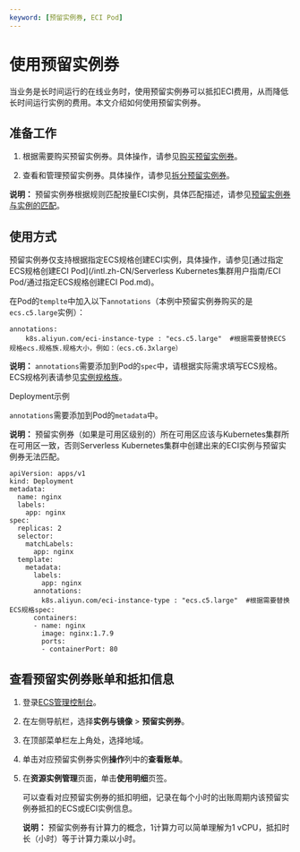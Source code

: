```yaml
---
keyword: [预留实例券, ECI Pod]
---
```


# 使用预留实例券

当业务是长时间运行的在线业务时，使用预留实例券可以抵扣ECI费用，从而降低长时间运行实例的费用。本文介绍如何使用预留实例券。

## 准备工作

1.  根据需要购买预留实例券。具体操作，请参见[购买预留实例券](/intl.zh-CN/实例/选择实例购买方式/预留实例券/购买预留实例券.md)。

2.  查看和管理预留实例券。具体操作，请参见[拆分预留实例券](/intl.zh-CN/实例/选择实例购买方式/预留实例券/拆分预留实例券.md)。


**说明：** 预留实例券根据规则匹配按量ECI实例，具体匹配描述，请参见[预留实例券与实例的匹配](/intl.zh-CN/实例/选择实例购买方式/预留实例券/预留实例券与实例的匹配.md)。

## 使用方式

预留实例券仅支持根据指定ECS规格创建ECI实例，具体操作，请参见[通过指定ECS规格创建ECI Pod](/intl.zh-CN/Serverless Kubernetes集群用户指南/ECI Pod/通过指定ECS规格创建ECI Pod.md)。

在Pod的`templte`中加入以下`annotations`（本例中预留实例券购买的是`ecs.c5.large`实例）：

```
annotations:
    k8s.aliyun.com/eci-instance-type : "ecs.c5.large"  #根据需要替换ECS规格ecs.规格族.规格大小，例如：（ecs.c6.3xlarge）
```

**说明：** `annotations`需要添加到Pod的`spec`中，请根据实际需求填写ECS规格。ECS规格列表请参见[实例规格族](/intl.zh-CN/实例/实例规格族.md)。

Deployment示例

`annotations`需要添加到Pod的`metadata`中。

**说明：** 预留实例券（如果是可用区级别的）所在可用区应该与Kubernetes集群所在可用区一致，否则Serverless Kubernetes集群中创建出来的ECI实例与预留实例券无法匹配。

```
apiVersion: apps/v1
kind: Deployment
metadata:
  name: nginx
  labels:
    app: nginx
spec:
  replicas: 2
  selector:
    matchLabels:
      app: nginx
  template:
    metadata:
      labels:
        app: nginx
      annotations:
        k8s.aliyun.com/eci-instance-type : "ecs.c5.large"  #根据需要替换ECS规格spec:
      containers:
      - name: nginx
        image: nginx:1.7.9
        ports:
        - containerPort: 80
```

## 查看预留实例券账单和抵扣信息

1.  登录[ECS管理控制台](https://ecs.console.aliyun.com)。

2.  在左侧导航栏，选择**实例与镜像** \> **预留实例券**。

3.  在顶部菜单栏左上角处，选择地域。

4.  单击对应预留实例券实例**操作**列中的**查看账单**。

5.  在**资源实例管理**页面，单击**使用明细**页签。

    可以查看对应预留实例券的抵扣明细，记录在每个小时的出账周期内该预留实例券抵扣的ECS或ECI实例信息。

    **说明：** 预留实例券有计算力的概念，1计算力可以简单理解为1 vCPU，抵扣时长（小时）等于计算力乘以小时。


